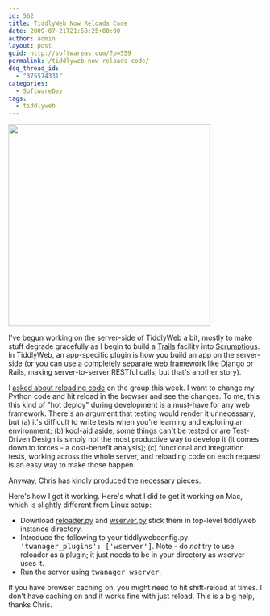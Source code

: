 ```yaml
---
id: 562
title: TiddlyWeb Now Reloads Code
date: 2009-07-21T21:58:25+00:00
author: admin
layout: post
guid: http://softwareas.com/?p=559
permalink: /tiddlyweb-now-reloads-code/
dsq_thread_id:
  - "375574331"
categories:
  - SoftwareDev
tags:
  - tiddlyweb
---
```

<img src="http://picupper.com/2009/07/21/Cheetah.jpg" style="width:400px;" />

I've begun working on the server-side of TiddlyWeb a bit, mostly to make stuff degrade gracefully as I begin to build a <a href="http://softwareas.com/as-we-may-think-url-trails">Trails</a> facility into <a href="http://scrumptious.tv">Scrumptious</a>. In TiddlyWeb, an app-specific plugin is how you build an app on the server-side (or you can <a href="http://cdent.tumblr.com/post/141439434/tools-together">use a completely separate web framework</a> like Django or Rails, making server-to-server RESTful calls, but that's another story).

I <a href="http://groups.google.com/group/tiddlyweb/browse_thread/thread/5575ec3212dbb60b">asked about reloading code</a> on the group this week. I want to change my Python code and hit reload in the browser and see the changes. To me, this this kind of "hot deploy" during development is a must-have for any web framework. There's an argument that testing would render it unnecessary, but (a) it's difficult to write tests when you're learning and exploring an environment; (b) kool-aid aside, some things can't be tested or are Test-Driven Design is simply not the most productive way to develop it (it comes down to forces - a cost-benefit analysis); (c) functional and integration tests, working across the whole server, and reloading code on each request is an easy way to make those happen.

Anyway, Chris has kindly produced the necessary pieces.

Here's how I got it working. Here's what I did to get it working on Mac, which is slightly different from Linux setup:

* Download <a href="http://github.com/tiddlyweb/tiddlyweb-plugins/blob/b7705b1319ff99e5d717c59a70af8d39635c367c/reloader/reloader.py">reloader.py</a> and <a href="http://github.com/tiddlyweb/tiddlyweb-plugins/blob/b7705b1319ff99e5d717c59a70af8d39635c367c/reloader/wserver.py">wserver.py</a> stick them in top-level tiddlyweb instance directory.
* Introduce the following to your tiddlywebconfig.py: <tt>'twanager_plugins': ['wserver']</tt>. Note - do *not* try to use reloader as a plugin; it just needs to be in your directory as wserver uses it.
* Run the server using <tt>twanager wserver</tt>.

If you have browser caching on, you might need to hit shift-reload at times. I don't have caching on and it works fine with just reload. This is a big help, thanks Chris.